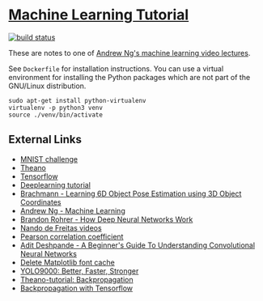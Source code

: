 # [Machine Learning Tutorial](https://igit.comm.ad.roke.co.uk/jw4/machine-learning-tutorial/builds/artifacts/master/raw/machine-learning-tutorial.pdf?job=test)

[![build status](https://igit.comm.ad.roke.co.uk/jw4/machine-learning-tutorial/badges/master/build.svg)](https://igit.comm.ad.roke.co.uk/jw4/machine-learning-tutorial/pipelines)

These are notes to one of [Andrew Ng's machine learning video lectures](https://www.youtube.com/playlist?list=PLLssT5z_DsK-h9vYZkQkYNWcItqhlRJLN).

See `Dockerfile` for installation instructions.
You can use a virtual environment for installing the Python packages which are not part of the GNU/Linux distribution.

```
sudo apt-get install python-virtualenv
virtualenv -p python3 venv
source ./venv/bin/activate
```

## External Links

* [MNIST challenge](http://yann.lecun.com/exdb/mnist/)
* [Theano](http://deeplearning.net/software/theano/)
* [Tensorflow](https://www.tensorflow.org/)
* [Deeplearning tutorial](http://deeplearning.net/tutorial/contents.html)
* [Brachmann - Learning 6D Object Pose Estimation using 3D Object Coordinates](http://wwwpub.zih.tu-dresden.de/~cvweb/publications/papers/2014/PoseEstimationECCV2014.pdf)
* [Andrew Ng - Machine Learning](https://www.youtube.com/playlist?list=PLLssT5z_DsK-h9vYZkQkYNWcItqhlRJLN)
* [Brandon Rohrer - How Deep Neural Networks Work](https://www.youtube.com/watch?v=ILsA4nyG7I0)
* [Nando de Freitas videos](https://www.youtube.com/user/ProfNandoDF/videos)
* [Pearson correlation coefficient](https://en.wikipedia.org/wiki/Pearson_correlation_coefficient)
* [Adit Deshpande - A Beginner's Guide To Understanding Convolutional Neural Networks](https://adeshpande3.github.io/adeshpande3.github.io/A-Beginner%27s-Guide-To-Understanding-Convolutional-Neural-Networks/)
* [Delete Matplotlib font cache](https://askubuntu.com/questions/578129/plotting-with-matplotlib-in-python-3-pylab-tkinter-and-qt-fontmanager-errors)
* [YOLO9000: Better, Faster, Stronger](https://arxiv.org/abs/1612.08242)
* [Theano-tutorial: Backpropagation](https://github.com/craffel/theano-tutorial/blob/master/Backpropagation.ipynb)
* [Backpropagation with Tensorflow](https://stackoverflow.com/questions/44210561/how-do-backpropagation-works-in-tensorflow)
